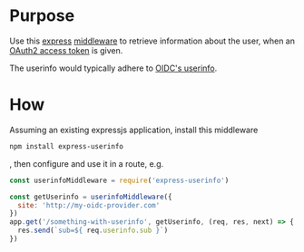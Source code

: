 # Purpose

Use this [express](http://expressjs.com/)
[middleware](http://expressjs.com/en/guide/using-middleware.html) to retrieve
information about the user, when an [OAuth2 access
token](https://tools.ietf.org/html/rfc6749#section-4.1.3) is given.

The userinfo would typically adhere to [OIDC's
userinfo](http://openid.net/specs/openid-connect-core-1_0.html#UserInfo).

# How

Assuming an existing expressjs application, install this middleware

```bash
npm install express-userinfo
```

, then configure and use it in a route, e.g.

```javascript
const userinfoMiddleware = require('express-userinfo')

const getUserinfo = userinfoMiddleware({
  site: 'http://my-oidc-provider.com'
})
app.get('/something-with-userinfo', getUserinfo, (req, res, next) => {
  res.send(`sub=${ req.userinfo.sub }`)
})
```

